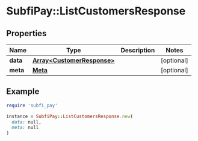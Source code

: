 # SubfiPay::ListCustomersResponse

## Properties

| Name | Type | Description | Notes |
| ---- | ---- | ----------- | ----- |
| **data** | [**Array&lt;CustomerResponse&gt;**](CustomerResponse.md) |  | [optional] |
| **meta** | [**Meta**](Meta.md) |  | [optional] |

## Example

```ruby
require 'subfi_pay'

instance = SubfiPay::ListCustomersResponse.new(
  data: null,
  meta: null
)
```

